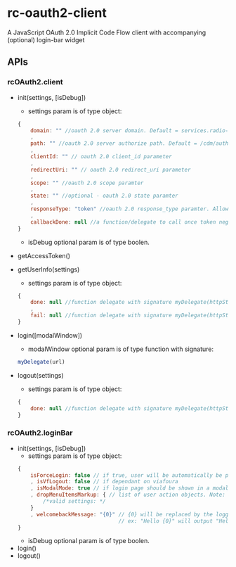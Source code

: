 # rc-oauth2-client

A JavaScript OAuth 2.0 Implicit Code Flow client with accompanying (optional) login-bar widget

## APIs

### rcOAuth2.client
  + init(settings, [isDebug])
    + settings param is of type object:
    ```javascript
    {
        domain: "" //oauth 2.0 server domain. Default = services.radio-canada.ca
        ,
        path: "" //oauth 2.0 server authorize path. Default = /cdm/authorize
        ,
        clientId: "" // oauth 2.0 client_id parameter
        ,
        redirectUri: "" // oauth 2.0 redirect_uri parameter
        ,
        scope: "" //oauth 2.0 scope paramter
        ,
        state: "" //optional - oauth 2.0 state paramter
        ,
        responseType: "token" //oauth 2.0 response_type paramter. Allowed values: token. Default = token
        ,
        callbackDone: null //a function/delegate to call once token negotiation has finished
    }
    ```
    + isDebug optional param is of type boolen. 
  + getAccessToken()
  + getUserInfo(settings)
    + settings param is of type object:
    ```javascript
    {
        done: null //function delegate with signature myDelegate(httpStatus,data) 
        ,
        fail: null //function delegate with signature myDelegate(httpStatus, statusText, caseLabel) 
    }
    ```
  + login([modalWindow])
    + modalWindow optional param is of type function with signature:
    ```javascript
    myDelegate(url) 
    ```
    
  + logout(settings)
    + settings param is of type object:
    ```javascript
    {
        done: null //function delegate with signature myDelegate(httpStatus,data) 
    }
    ```

### rcOAuth2.loginBar 
  + init(settings, [isDebug])
    + settings param is of type object:
    ```javascript
    {
        isForceLogin: false // if true, user will be automatically be prompted to login
        , isVfLogout: false // if dependant on viafoura
        , isModalMode: true // if login page should be shown in a modal 
        , dropMenuItemsMarkup: { // list of user action objects. Note: a Logout action is automatically added by                                              // rcOAuth2.loginBar
            /*valid settings: */
        }
        , welcomebackMessage: "{0}" // {0} will be replaced by the logged-in user's display name.
                                    // ex: "Hello {0}" will output "Hello John Smith"
    }
    ```
    + isDebug optional param is of type boolen. 
  + login()
  + logout()



